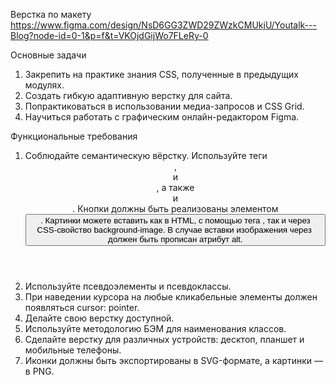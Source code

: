 Верстка по макету https://www.figma.com/design/NsD6GG3ZWD29ZWzkCMUkjU/Youtalk---Blog?node-id=0-1&p=f&t=VKOjdGijWo7FLeRy-0

Основные задачи

1. Закрепить на практике знания CSS, полученные в предыдущих модулях.
2. Создать гибкую адаптивную верстку для сайта.
3. Попрактиковаться в использовании медиа-запросов и CSS Grid.
4. Научиться работать с графическим онлайн-редактором Figma.

Функциональные требования

1. Соблюдайте семантическую вёрстку. Используйте теги <header>, <main> и <footer>, а также <section> и <article>. Кнопки должны быть реализованы элементом <button>. Картинки можете вставить как в HTML, с помощью тега <img>, так и через CSS-свойство background-image. В случае вставки изображения через <img> должен быть прописан атрибут alt.
2. Используйте псевдоэлементы и псевдоклассы.
3. При наведении курсора на любые кликабельные элементы должен появляться cursor: pointer.
4. Делайте свою верстку доступной.
5. Используйте методологию БЭМ для наименования классов.
6. Сделайте верстку для различных устройств: десктоп, планшет и мобильные телефоны.
7. Иконки должны быть экспортированы в SVG-формате, а картинки — в PNG.

